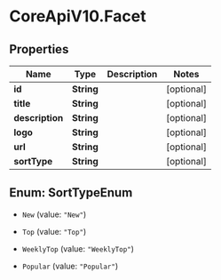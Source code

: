 # CoreApiV10.Facet

## Properties
Name | Type | Description | Notes
------------ | ------------- | ------------- | -------------
**id** | **String** |  | [optional] 
**title** | **String** |  | [optional] 
**description** | **String** |  | [optional] 
**logo** | **String** |  | [optional] 
**url** | **String** |  | [optional] 
**sortType** | **String** |  | [optional] 


<a name="SortTypeEnum"></a>
## Enum: SortTypeEnum


* `New` (value: `"New"`)

* `Top` (value: `"Top"`)

* `WeeklyTop` (value: `"WeeklyTop"`)

* `Popular` (value: `"Popular"`)




